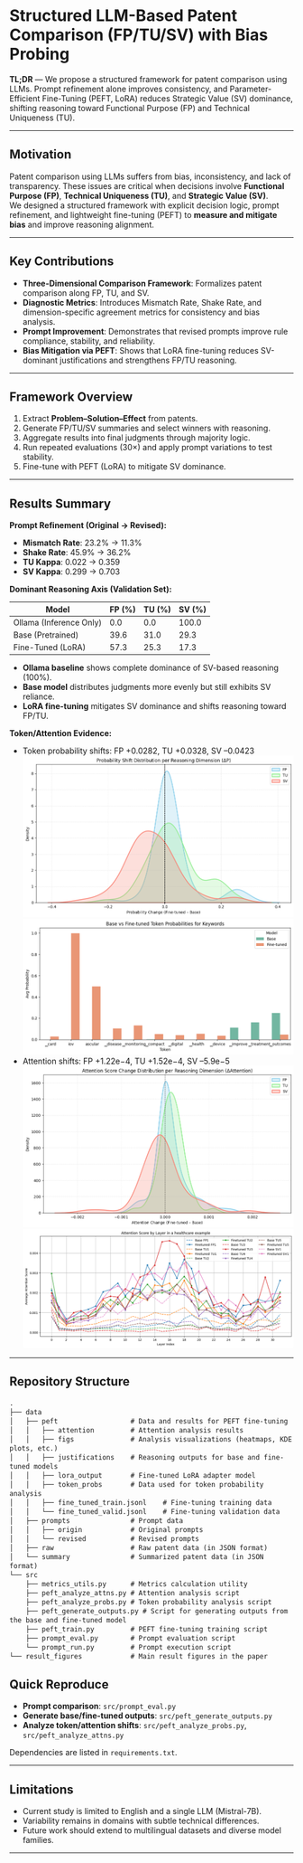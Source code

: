 # Structured LLM-Based Patent Comparison (FP/TU/SV) with Bias Probing

**TL;DR** — We propose a structured framework for patent comparison using LLMs. Prompt refinement alone improves consistency, and Parameter-Efficient Fine-Tuning (PEFT, LoRA) reduces Strategic Value (SV) dominance, shifting reasoning toward Functional Purpose (FP) and Technical Uniqueness (TU).

---

## Motivation
Patent comparison using LLMs suffers from bias, inconsistency, and lack of transparency. These issues are critical when decisions involve **Functional Purpose (FP)**, **Technical Uniqueness (TU)**, and **Strategic Value (SV)**.  
We designed a structured framework with explicit decision logic, prompt refinement, and lightweight fine-tuning (PEFT) to **measure and mitigate bias** and improve reasoning alignment.

---

## Key Contributions
- **Three-Dimensional Comparison Framework**: Formalizes patent comparison along FP, TU, and SV.
- **Diagnostic Metrics**: Introduces Mismatch Rate, Shake Rate, and dimension-specific agreement metrics for consistency and bias analysis.
- **Prompt Improvement**: Demonstrates that revised prompts improve rule compliance, stability, and reliability.
- **Bias Mitigation via PEFT**: Shows that LoRA fine-tuning reduces SV-dominant justifications and strengthens FP/TU reasoning.

---

## Framework Overview
1. Extract **Problem–Solution–Effect** from patents.
2. Generate FP/TU/SV summaries and select winners with reasoning.
3. Aggregate results into final judgments through majority logic.
4. Run repeated evaluations (30×) and apply prompt variations to test stability.
5. Fine-tune with PEFT (LoRA) to mitigate SV dominance.

---

## Results Summary

**Prompt Refinement (Original → Revised):**
- **Mismatch Rate**: 23.2% → 11.3%  
- **Shake Rate**: 45.9% → 36.2%  
- **TU Kappa**: 0.022 → 0.359  
- **SV Kappa**: 0.299 → 0.703  

**Dominant Reasoning Axis (Validation Set):**

| Model                   | FP (%) | TU (%) | SV (%) |
|--------------------------|--------|--------|--------|
| Ollama (Inference Only) | 0.0    | 0.0    | 100.0  |
| Base (Pretrained)       | 39.6   | 31.0   | 29.3   |
| Fine-Tuned (LoRA)       | 57.3   | 25.3   | 17.3   |

- **Ollama baseline** shows complete dominance of SV-based reasoning (100%).  
- **Base model** distributes judgments more evenly but still exhibits SV reliance.  
- **LoRA fine-tuning** mitigates SV dominance and shifts reasoning toward FP/TU.

**Token/Attention Evidence:**
- Token probability shifts: FP +0.0282, TU +0.0328, SV –0.0423 
![kde token](/nlp_paper/result_figures/Figure4.png) 
![token case ](/nlp_paper/result_figures/Figure5.png) 
- Attention shifts: FP +1.22e−4, TU +1.52e−4, SV –5.9e−5  
![kde attn](/nlp_paper/result_figures/Figure6.png) 
![attn case ](/nlp_paper/result_figures/Figure7.png) 

---

## Repository Structure

```
.
├── data
│   ├── peft                  # Data and results for PEFT fine-tuning
│   │   ├── attention         # Attention analysis results
│   │   ├── figs              # Analysis visualizations (heatmaps, KDE plots, etc.)
│   │   ├── justifications    # Reasoning outputs for base and fine-tuned models
│   │   ├── lora_output       # Fine-tuned LoRA adapter model
│   │   ├── token_probs       # Data used for token probability analysis
│   │   ├── fine_tuned_train.jsonl    # Fine-tuning training data
│   │   └── fine_tuned_valid.jsonl    # Fine-tuning validation data
│   ├── prompts               # Prompt data
│   │   ├── origin            # Original prompts
│   │   └── revised           # Revised prompts
│   ├── raw                   # Raw patent data (in JSON format)
│   └── summary               # Summarized patent data (in JSON format)
└── src
    ├── metrics_utils.py      # Metrics calculation utility
    ├── peft_analyze_attns.py # Attention analysis script
    ├── peft_analyze_probs.py # Token probability analysis script
    ├── peft_generate_outputs.py # Script for generating outputs from the base and fine-tuned model
    ├── peft_train.py         # PEFT fine-tuning training script
    ├── prompt_eval.py        # Prompt evaluation script
    └── prompt_run.py         # Prompt execution script
└── result_figures            # Main result figures in the paper

```

## Quick Reproduce
- **Prompt comparison**: `src/prompt_eval.py`  
- **Generate base/fine-tuned outputs**: `src/peft_generate_outputs.py`  
- **Analyze token/attention shifts**: `src/peft_analyze_probs.py`, `src/peft_analyze_attns.py`  

Dependencies are listed in `requirements.txt`.

---

## Limitations
- Current study is limited to English and a single LLM (Mistral-7B).
- Variability remains in domains with subtle technical differences.
- Future work should extend to multilingual datasets and diverse model families.

---